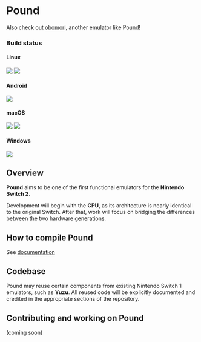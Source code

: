 # Pound
Also check out [obomori](https://github.com/Nikilites/oboromi), another emulator like Pound!

### Build status
#### Linux
<a><img src="https://img.shields.io/badge/current Linux x64 build-soon-cc00cc.svg"></a>
<a><img src="https://img.shields.io/badge/current Linux A64 build-none-aaaaaa.svg"></a>
#### Android
<a><img src="https://img.shields.io/badge/current Android A64 build-soon-cc00cc.svg"></a>
#### macOS
<a><img src="https://img.shields.io/badge/current Darwin x64 build-none-aaaaaa.svg"></a>
<a><img src="https://img.shields.io/badge/current Darwin A64 build-none-aaaaaa.svg"></a>

#### Windows
<a><img src="https://img.shields.io/badge/current Windows x64 build-soon-cc00cc.svg"></a>
## Overview

**Pound** aims to be one of the first functional emulators for the **Nintendo Switch 2**.

Development will begin with the **CPU**, as its architecture is nearly identical to the original Switch. After that, work will focus on bridging the differences between the two hardware generations.

## How to compile Pound

See [documentation](/docs/compguide.md)

## Codebase

Pound may reuse certain components from existing Nintendo Switch 1 emulators, such as **Yuzu**.
All reused code will be explicitly documented and credited in the appropriate sections of the repository.

## Contributing and working on Pound

(coming soon)
